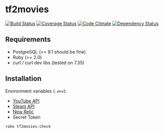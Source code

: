 # tf2movies

[![Build Status](https://travis-ci.org/nTraum/tf2movies.png)](https://travis-ci.org/nTraum/tf2movies)
[![Coverage Status](https://coveralls.io/repos/nTraum/tf2movies/badge.png?branch=master)](https://coveralls.io/r/nTraum/tf2movies?branch=master)
[![Code Climate](https://codeclimate.com/github/nTraum/tf2movies.png)](https://codeclimate.com/github/nTraum/tf2movies)
[![Dependency Status](https://gemnasium.com/nTraum/tf2movies.png)](https://gemnasium.com/nTraum/tf2movies)

## Requirements

* PostgreSQL (>= 9.1 should be fine)
* Ruby (>= 2.0)
* curl / curl dev libs (tested on 7.35)

## Installation

Environment variables (`.env`):

* [YouTube API](https://cloud.google.com/console/project)
* [Steam API](http://steamcommunity.com/dev)
* [New Relic](http://newrelic.com/)
* Secret Token

`rake tf2movies:check`